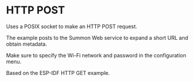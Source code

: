 # HTTP POST

Uses a POSIX socket to make an HTTP POST request.

The example posts to the Summon Web service to expand a short URL and obtain metadata. 

Make sure to specify the Wi-Fi network and password in the configuration menu.

Based on the ESP-IDF HTTP GET example.
